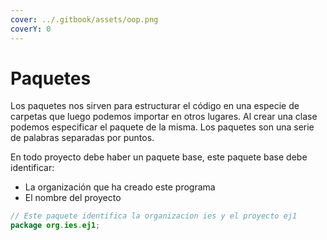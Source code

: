 ```yaml
---
cover: ../.gitbook/assets/oop.png
coverY: 0
---
```


# Paquetes

Los paquetes nos sirven para estructurar el código en una especie de carpetas que luego podemos importar en otros lugares. Al crear una clase podemos especificar el paquete de la misma. Los paquetes son una serie de palabras separadas por puntos.

En todo proyecto debe haber un paquete base, este paquete base debe identificar:

* La organización que ha creado este programa
* El nombre del proyecto

```java
// Este paquete identifica la organizacion ies y el proyecto ej1
package org.ies.ej1;
```

